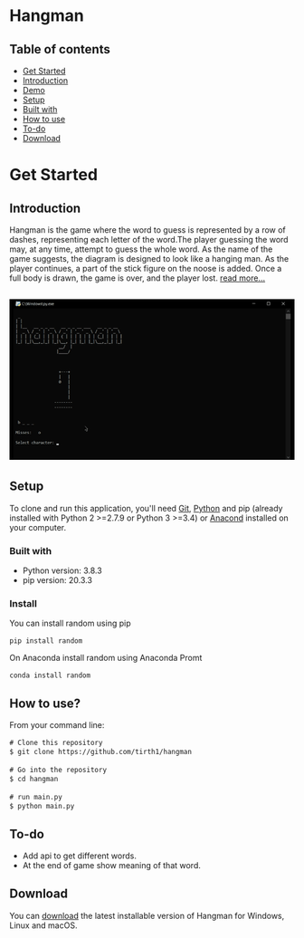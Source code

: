 # Hangman 

## Table of contents
* [Get Started](#get-started)
* [Introduction](#introduction)
* [Demo](#demo)
* [Setup](#setup)
* [Built with](#built-with)
* [How to use](#how-to-use)
* [To-do](#to-do)
* [Download](#download)

# Get Started

## Introduction
Hangman is the game where the word to guess is represented by a row of dashes, representing each letter of the word.The player guessing the word may, at any time, attempt to guess the whole word. As the name of the game suggests, the diagram is designed to look like a hanging man.  As the player continues, a part of the stick figure on the noose is added. Once a full body is drawn, the game is over, and the player lost. [read more...](https://en.wikipedia.org/wiki/Hangman_(game))

## ![Demo](demo.gif)

## Setup
To clone and run this application, you'll need [Git](https://git-scm.com/downloads), [Python](https://www.python.org/downloads/) and pip (already installed with Python 2 >=2.7.9 or Python 3 >=3.4) or [Anacond](https://docs.anaconda.com/anaconda/install/) installed on your computer.

### Built with
* Python version: 3.8.3
* pip version: 20.3.3

### Install
You can install random using pip
```consol
pip install random
```
On Anaconda install random using Anaconda Promt
```consol
conda install random
```

## How to use?
From your command line:
```console
# Clone this repository
$ git clone https://github.com/tirth1/hangman

# Go into the repository
$ cd hangman

# run main.py
$ python main.py

```

## To-do
* Add api to get different words.
* At the end of game show meaning of that word.

## Download
You can [download](https://github.com/tirth1/hangman/releases/tag/1.0.1) the latest installable version of Hangman for Windows, Linux and macOS.
